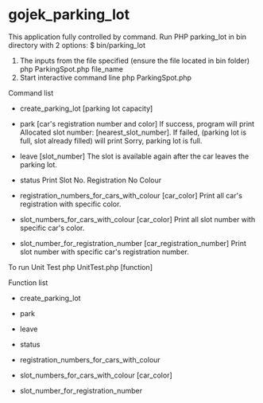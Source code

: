 # gojek_parking_lot

This application fully controlled by command. Run PHP parking_lot in bin directory with 2 options:
$ bin/parking_lot
1. The inputs from the file specified (ensure the file located in bin folder)
php ParkingSpot.php file_name
2. Start interactive command line
php ParkingSpot.php


Command list
- create_parking_lot [parking lot capacity]

- park [car's registration number and color] If success, program will print Allocated slot number: [nearest_slot_number]. If failed, (parking lot is full, slot already filled) will print Sorry, parking lot is full.

- leave [slot_number] The slot is available again after the car leaves the parking lot.

- status Print Slot No. Registration No Colour

- registration_numbers_for_cars_with_colour [car_color] Print all car's registration with specific color.

- slot_numbers_for_cars_with_colour [car_color] Print all slot number with specific car's color.

- slot_number_for_registration_number [car_registration_number] Print slot number with specific car's registration number.


To run Unit Test
php UnitTest.php [function]

Function list
- create_parking_lot

- park 

- leave 

- status 

- registration_numbers_for_cars_with_colour 

- slot_numbers_for_cars_with_colour [car_color]

- slot_number_for_registration_number 



